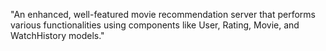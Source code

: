 "An enhanced, well-featured movie recommendation server that performs various functionalities using components like User, Rating, Movie, and WatchHistory models."
